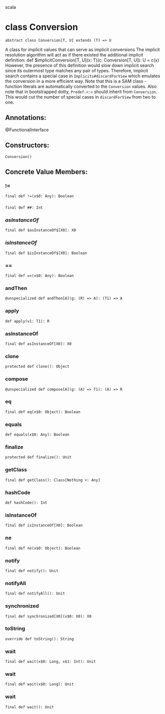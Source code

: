 scala
# class Conversion

<pre><code class="language-scala" >abstract class Conversion[T, U] extends (T) => U</pre></code>
A class for implicit values that can serve as implicit conversions
The implicit resolution algorithm will act as if there existed
the additional implicit definition:
  def $implicitConversion[T, U](x: T)(c: Conversion[T, U]): U = c(x)
However, the presence of this definition would slow down implicit search since
its outermost type matches any pair of types. Therefore, implicit search
contains a special case in `Implicits#discardForView` which emulates the
conversion in a more efficient way.
Note that this is a SAM class - function literals are automatically converted
to the `Conversion` values.
Also note that in bootstrapped dotty, `Predef.<:<` should inherit from
`Conversion`. This would cut the number of special cases in `discardForView`
from two to one.

## Annotations:
@FunctionalInterface 
## Constructors:
<pre><code class="language-scala" >Conversion()</pre></code>

## Concrete Value Members:
### !=
<pre><code class="language-scala" >final def !=(x$0: Any): Boolean</pre></code>

### ##
<pre><code class="language-scala" >final def ##: Int</pre></code>

### $asInstanceOf$
<pre><code class="language-scala" >final def $asInstanceOf$[X0]: X0</pre></code>

### $isInstanceOf$
<pre><code class="language-scala" >final def $isInstanceOf$[X0]: Boolean</pre></code>

### ==
<pre><code class="language-scala" >final def ==(x$0: Any): Boolean</pre></code>

### andThen
<pre><code class="language-scala" >@unspecialized def andThen[A](g: (R) => A): (T1) => A</pre></code>

### apply
<pre><code class="language-scala" >def apply(v1: T1): R</pre></code>

### asInstanceOf
<pre><code class="language-scala" >final def asInstanceOf[X0]: X0</pre></code>

### clone
<pre><code class="language-scala" >protected def clone(): Object</pre></code>

### compose
<pre><code class="language-scala" >@unspecialized def compose[A](g: (A) => T1): (A) => R</pre></code>

### eq
<pre><code class="language-scala" >final def eq(x$0: Object): Boolean</pre></code>

### equals
<pre><code class="language-scala" >def equals(x$0: Any): Boolean</pre></code>

### finalize
<pre><code class="language-scala" >protected def finalize(): Unit</pre></code>

### getClass
<pre><code class="language-scala" >final def getClass(): Class[Nothing <: Any]</pre></code>

### hashCode
<pre><code class="language-scala" >def hashCode(): Int</pre></code>

### isInstanceOf
<pre><code class="language-scala" >final def isInstanceOf[X0]: Boolean</pre></code>

### ne
<pre><code class="language-scala" >final def ne(x$0: Object): Boolean</pre></code>

### notify
<pre><code class="language-scala" >final def notify(): Unit</pre></code>

### notifyAll
<pre><code class="language-scala" >final def notifyAll(): Unit</pre></code>

### synchronized
<pre><code class="language-scala" >final def synchronized[X0](x$0: X0): X0</pre></code>

### toString
<pre><code class="language-scala" >override def toString(): String</pre></code>

### wait
<pre><code class="language-scala" >final def wait(x$0: Long, x$1: Int): Unit</pre></code>

### wait
<pre><code class="language-scala" >final def wait(x$0: Long): Unit</pre></code>

### wait
<pre><code class="language-scala" >final def wait(): Unit</pre></code>


